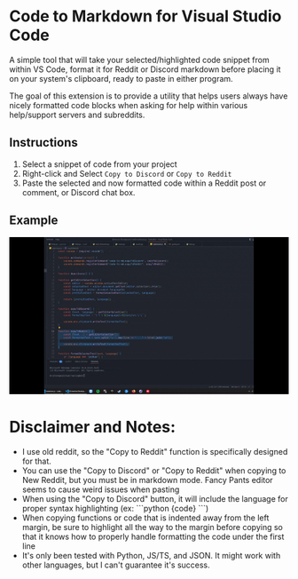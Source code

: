 # Code to Markdown for Visual Studio Code

A simple tool that will take your selected/highlighted code snippet from within VS Code, format it for Reddit or Discord markdown before placing it on your system's clipboard, ready to paste in either program.

The goal of this extension is to provide a utility that helps users always have nicely formatted code blocks when asking for help within various help/support servers and subreddits. 

## Instructions

1. Select a snippet of code from your project
2. Right-click and Select `Copy to Discord` or `Copy to Reddit`
3. Paste the selected and now formatted code within a Reddit post or comment, or Discord chat box.

## Example

![Example](https://github.com/dlchamp/Code-to-MD/blob/master/images/example.gif?raw=true)



# Disclaimer and Notes:

- I use old reddit, so the "Copy to Reddit" function is specifically designed for that.
- You can use the "Copy to Discord" or "Copy to Reddit" when copying to New Reddit, but you must be in markdown mode.  Fancy Pants editor seems to cause weird issues when pasting  
- When using the "Copy to Discord" button, it will include the language for proper syntax highlighting (ex: \`\`\`python {code} \`\`\`)  
- When copying functions or code that is indented away from the left margin, be sure to highlight all the way to the margin before copying so that it knows how to properly handle formatting the code under the first line
- It's only been tested with Python, JS/TS, and JSON.   It might work with other languages, but I can't guarantee it's success.